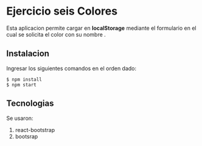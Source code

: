 # Ejercicio seis Colores

Esta aplicacion permite cargar en **localStorage** mediante el formulario en el cual se solicita el color con su nombre .


## Instalacion 
Ingresar los siguientes comandos en el orden dado:
```
$ npm install
$ npm start
```
## Tecnologias
Se usaron:
1. react-bootstrap
2. bootsrap
